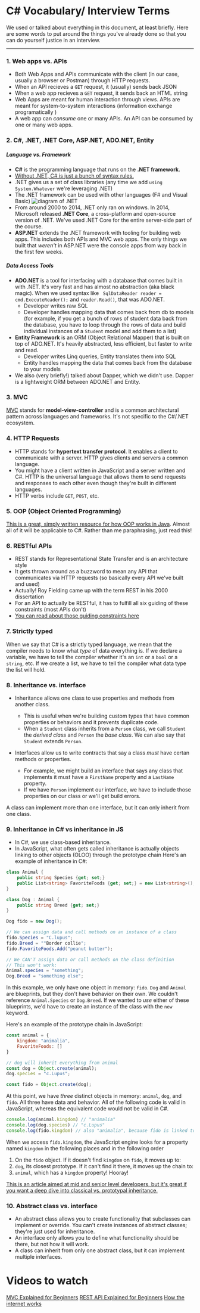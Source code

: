 # C# Vocabulary/ Interview Terms
We used or talked about everything in this document, at least briefly. Here are some words to put around the things you've already done so that you can do yourself  justice in an interview.
***

### 1. Web apps vs. APIs
- Both Web Apps and APIs communicate with the client (in our case, usually a browser or Postman) through HTTP requests.
- When an API recieves a `GET` request, it (usually) sends back JSON
- When a web app recieves a `GET` request, it sends back an HTML string
- Web Apps are meant for human interaction through views. APIs are meant for system-to-system interactions (information exchange programatically )
- A web app can _consume_ one or many APIs. An API can be consumed by one or many web apps.


### 2. C#, .NET, .NET Core, ASP.NET, ADO.NET, Entity

##### Language vs. Framework
- **C#** is the programming language that runs on the **.NET framework**. 
- [Without .NET, C# is just a bunch of syntax rules.](https://www.quora.com/What-would-C-be-without-the-NET-Framework) 
- .NET gives us a set of class libraries (any time we add `using System.Whatever` we're leveraging .NET)
- The .NET framework can be used with other languages (F# and Visual Basic)
![diagram of .NET](https://upload.wikimedia.org/wikipedia/commons/thumb/d/d3/DotNet.svg/1024px-DotNet.svg.png)
- From around 2000 to 2014, .NET only ran on windows. In 2014, Microsoft released **.NET Core**, a cross-platform and open-source version of .NET. We've used .NET Core for the entire server-side part of the course.
- **ASP.NET** extends the .NET framework with tooling for building web apps. This includes both APIs and MVC web apps. The only things we built that _weren't_ in ASP.NET were the console apps from way back in the first few weeks.

##### Data Access Tools
- **ADO.NET** is a tool for interfacing with a database that comes built in with .NET. It's very fast and has almost no abstraction (aka black magic). When we used syntax like ` SqlDataReader reader = cmd.ExecuteReader();` and `reader.Read()`, that was ADO.NET. 
    - Developer writes raw SQL
    - Developer handles mapping data that comes back from db to models (for example, if you get a bunch of rows of student data back from the database, you have to loop through the rows of data and build individual instances of a `Student` model and add them to a list)
- **Entity Framework** is an ORM (Object Relational Mapper) that is built on top of ADO.NET. It's heavily abstracted, less efficient, but faster to write and read.
    - Developer writes Linq queries, Entity translates them into SQL
    - Entity handles mapping the data that comes back from the database to your models
- We also (very briefly!) talked about Dapper, which we didn't use. Dapper is a lightweight ORM between ADO.NET and Entity. 


### 3. MVC
[MVC](https://en.wikipedia.org/wiki/Model%E2%80%93view%E2%80%93controller) stands for **model-view-controller** and is a common architectural pattern across languages and frameworks. It's not specific to the C#/.NET ecosystem. 


### 4. HTTP Requests
- HTTP stands for **hypertext transfer protocol**. It enables a client to communicate with a server. HTTP gives clients and servers a common language.
- You might have a client written in JavaScript and a server written and C#. HTTP is the universal language that allows them to send requests and responses to each other even though they're built in different languages.
- HTTP verbs include `GET`, `POST`, etc.


### 5. OOP (Object Oriented Programming)
[This is a great, simply written resource for how OOP works in Java](https://stackify.com/oops-concepts-in-java/). Almost all of it will be applicable to C#. Rather than me paraphrasing, just read this!

### 6. RESTful APIs
* REST stands for Representational State Transfer and is an architecture style
* It gets thrown around as a buzzword to mean any API that communicates via HTTP requests (so basically every API we've built and used)
* Actually! Roy Fielding came up with the term REST in his 2000 dissertation
* For an API to actually be RESTful, it has to fulfill all six guiding of these constraints (most APIs don’t) 
* [You can read about those guiding constraints here](https://restfulapi.net/)


### 7. Strictly typed
When we say that C# is a strictly typed language, we mean that the compiler needs to know what _type_ of data everything is. If we declare a variable, we have to tell the compiler whether it's an `int` or a `bool` or a `string`, etc. If we create a list, we have to tell the compiler what data type the list will hold. 



### 8. Inheritance vs. interface
- Inheritance allows one class to use properties and methods from another class. 
    - This is useful when we're building custom types that have common properties or behaviors and it prevents duplicate code. 
    - When a `Student` class inherits from a `Person` class, we call `Student` the _derived class_ and `Person` the _base class_. We can also say that `Student` extends `Person`. 

- Interfaces allow us to write contracts that say a class _must_ have certan methods or properties.  
    - For example, we might build an interface that says any class that implements it must have a `FirstName` property and a `LastName` property. 
    - If we have `Person` implement our interface, we have to include those properties on our class or we'll get build errors. 

A class can implement more than one interface, but it can only inherit from one class. 


### 9. Inheritance in C# vs inheritance in JS
- In C#, we use class-based inheritance.
- In JavaScript, what often gets called inheritance is actually objects linking to other objects (OLOO) through the prototype chain
Here's an example of inheritance in C#:
```c#
class Animal {
    public string Species {get; set;}
    public List<string> FavoriteFoods {get; set;} = new List<string>();
}

class Dog : Animal {
    public string Breed {get; set;}
}

Dog fido = new Dog();

// We can assign data and call methods on an instance of a class
fido.Species = "C.lupus";
fido.Breed = ""Border collie";
fido.FavoriteFoods.Add("peanut butter");

// We CAN'T assign data or call methods on the class definition 
// This won't work:
Animal.species = "something";
Dog.Breed = "something else";

```
In this example, we only have one object in memory: `fido`. `Dog` and `Animal` are blueprints, but they don't have behavior on their own. We couldn't reference `Animal.Species` or `Dog.Breed`. If we wanted to _use_ either of these blueprints, we'd have to create an instance of the class with the `new` keyword. 

Here's an example of the prototype chain in JavaScript:
```js
const animal = {
    kingdom: "animalia",
    FavoriteFoods: []
}

// dog will inherit everything from animal
const dog = Object.create(animal);
dog.species = "c.Lupus";

const fido = Object.create(dog);
```
At this point, we have _three_ distinct objects in memory:  `animal`, `dog`, and `fido`. All three have data and behavior. All of the following code is valid in JavaScript, whereas the equivalent code would not be valid in C#.
```js
console.log(animal.kingdom) // "animalia"
console.log(dog.species) // "c.Lupus"
console.log(fido.kingdom) // also "animalia", because fido is linked to animal via the prototype chain
```
When we access `fido.kingdom`, the JavaScript engine looks for a property named `kingdom` in the following places and in the following order
1. On the `fido` object. If it doesn't find `kingdom` on `fido`, it moves up to:
1. `dog`, its closest prototype. If it can't find it there, it moves up the chain to:
1. `animal`, which has a `kingdom` property! Hooray! 

[This is an article aimed at mid and senior level developers, but it's great if you want a deep dive into classical vs. prototypal inheritance.](https://medium.com/javascript-scene/master-the-javascript-interview-what-s-the-difference-between-class-prototypal-inheritance-e4cd0a7562e9)

### 10. Abstract class vs. interface
- An abstract class allows you to create functionality that subclasses can implement or override. You can't create instances of abstract classes; they're just used for inheritance. 
- An interface only allows you to define what functionality should be there, but not how it will work. 
- A class can inherit from only one abstract class, but it can implement multiple interfaces. 




# Videos to watch
[MVC Explained for Beginners](https://www.youtube.com/watch?v=TuH_lqeDnUc)
[REST API Explained for Beginners](https://www.youtube.com/watch?v=qVTAB8Z2VmA)
[How the internet works](https://www.youtube.com/watch?v=7_LPdttKXPc)



